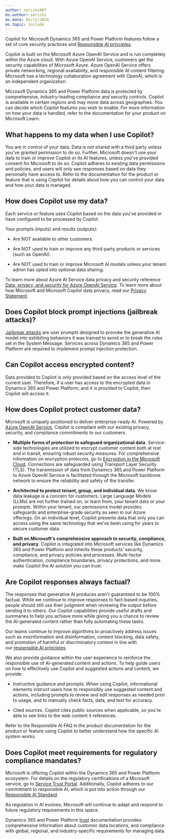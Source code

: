 ```yaml
---
author: sericks007
ms.author: sericks
ms.date: 01/11/2024
ms.topic: include
---
```


<!--Any changes to this article must be reviewed by RAI Champ Leads and CELA-->


Copilot for Microsoft Dynamics 365 and Power Platform features follow a set of core security practices and [Responsible AI principles](https://www.microsoft.com/ai/principles-and-approach).

Copilot is built on the Microsoft Azure OpenAI Service and is run completely within the Azure cloud. With Azure OpenAI Service, customers get the security capabilities of Microsoft Azure. Azure OpenAI Service offers private networking, regional availability, and responsible AI content filtering. Microsoft has a technology collaboration agreement with OpenAI, which is an independent organization.

Microsoft Dynamics 365 and Power Platform data is protected by comprehensive, industry-leading compliance and security controls. Copilot is available in certain regions and may move data across geographies. You can decide which Copilot features you wish to enable. For more information on how your data is handled, refer to the documentation for your product on Microsoft Learn.

## What happens to my data when I use Copilot? 

You are in control of your data. Data is not shared with a third party unless you've granted permission to do so. Further, Microsoft doesn't use your data to train or improve Copilot or its AI features, unless you've provided consent for Microsoft to do so. Copilot adheres to existing data permissions and policies, and users will only see responses based on data they personally have access to. Refer to the documentation for the product or feature that is using Copilot for details about how you can control your data and how your data is managed.

## How does Copilot use my data? 

Each service or feature uses Copilot based on the data you've provided or have configured to be processed by Copilot.

Your prompts (inputs) and results (outputs):

-   Are NOT available to other customers.

-   Are NOT used to train or improve any third-party products or services (such as OpenAI).

-   Are NOT used to train or improve Microsoft AI models unless your tenant admin has opted into optional data sharing.

To learn more about Azure AI Service data privacy and security reference [Data, privacy, and security for Azure OpenAI Service](/legal/cognitive-services/openai/data-privacy?context=%2Fazure%2Fai-services%2Fopenai%2Fcontext%2Fcontext). To learn more about how Microsoft and Microsoft Copilot data privacy, read our [Privacy Statement](https://go.microsoft.com/fwlink/?LinkId=521839).

## Does Copilot block prompt injections (jailbreak attacks)? 

[Jailbreak attacks](/azure/ai-services/openai/whats-new#responsible-ai) are user prompts designed to provoke the generative AI model into exhibiting behaviors it was trained to avoid or to break the rules set in the System Message. Services across Dynamics 365 and Power Platform are required to implement prompt injection protection.

## Can Copilot access encrypted content?

Data provided to Copilot is only provided based on the access level of the current user. Therefore, if a user has access to the encrypted data in Dynamics 365 and Power Platform, and it is provided to Copilot, then Copilot will access it.

## How does Copilot protect customer data? 

Microsoft is uniquely positioned to deliver enterprise-ready AI. Powered by [Azure OpenAI Service](/azure/cognitive-services/openai/overview), Copilot is compliant with our existing privacy, security, and compliance commitments to our customers.

- **Multiple forms of protection to safeguard organizational data**. Service-side technologies are utilized to encrypt customer content both at rest and in transit, ensuring robust security measures. For comprehensive information on encryption protocols, go to [Encryption in the Microsoft Cloud](/purview/office-365-encryption-in-the-microsoft-cloud-overview). Connections are safeguarded using Transport Layer Security (TLS). The transmission of data from Dynamics 365 and Power Platform to Azure OpenAI Service is facilitated through the Microsoft backbone network to ensure the reliability and safety of the transfer.

- **Architected to protect tenant, group, and individual data**. We know data leakage is a concern for customers. Large Language Models (LLMs) are not further trained on, or learn from, your tenant data or your prompts. Within your tenant, our permissions model provides safeguards and enterprise-grade security as seen in our Azure offerings. On an individual level, Copilot presents data that only you can access using the same technology that we've been using for years to secure customer data.

- **Built on Microsoft's comprehensive approach to security, compliance, and privacy**. Copilot is integrated into Microsoft services like Dynamics 365 and Power Platform and inherits these products' security, compliance, and privacy policies and processes. Multi-factor authentication, compliance boundaries, privacy protections, and more make Copilot the AI solution you can trust.

## Are Copilot responses always factual?

The responses that generative AI produces aren't guaranteed to be 100% factual. While we continue to improve responses to fact-based inquiries, people should still use their judgment when reviewing the output before sending it to others. Our Copilot capabilities provide useful drafts and summaries to help you achieve more while giving you a chance to review the AI-generated content rather than fully automating these tasks.

Our teams continue to improve algorithms to proactively address issues such as misinformation and disinformation, content blocking, data safety, and promotion of harmful or discriminatory content in line with our [responsible AI principles](https://www.microsoft.com/ai/our-approach?activetab=pivot1:primaryr5).

We also provide guidance within the user experience to reinforce the responsible use of AI-generated content and actions. To help guide users on how to effectively use Copilot and suggested actions and content, we provide:

-   Instructive guidance and prompts. When using Copilot, informational elements instruct users how to responsibly use suggested content and actions, including prompts to review and edit responses as needed prior to usage, and to manually check facts, data, and text for accuracy.

-   Cited sources. Copilot cites public sources when applicable, so you're able to see links to the web content it references.

Refer to the Responsible AI FAQ in the product documentation for the product or feature using Copilot to better understand how the specific AI system works.

## Does Copilot meet requirements for regulatory compliance mandates? 

Microsoft is offering Copilot within the Dynamics 365 and Power Platform ecosystem. For details on the regulatory certifications of a Microsoft service, go to [Service Trust Portal](https://servicetrust.microsoft.com/). Additionally, Copilot adheres to our commitment to responsible AI, which is put into action through our [Responsible AI Standard](https://www.microsoft.com/ai/responsible-ai).

As regulation in AI evolves, Microsoft will continue to adapt and respond to future regulatory requirements in this space.

Dynamics 365 and Power Platform [trust](/dynamics365/get-started/availability) documentation provides comprehensive information about customer data locations, and compliance with global, regional, and industry-specific requirements for managing data.

